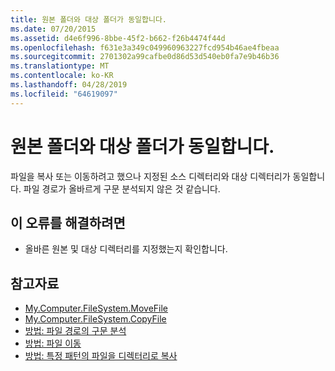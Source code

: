 ```yaml
---
title: 원본 폴더와 대상 폴더가 동일합니다.
ms.date: 07/20/2015
ms.assetid: d4e6f996-8bbe-45f2-b662-f26b4474f44d
ms.openlocfilehash: f631e3a349c049960963227fcd954b46ae4fbeaa
ms.sourcegitcommit: 2701302a99cafbe0d86d53d540eb0fa7e9b46b36
ms.translationtype: MT
ms.contentlocale: ko-KR
ms.lasthandoff: 04/28/2019
ms.locfileid: "64619097"
---
```

# <a name="source-folder-and-target-folder-are-the-same"></a>원본 폴더와 대상 폴더가 동일합니다.
파일을 복사 또는 이동하려고 했으나 지정된 소스 디렉터리와 대상 디렉터리가 동일합니다. 파일 경로가 올바르게 구문 분석되지 않은 것 같습니다.  
  
## <a name="to-correct-this-error"></a>이 오류를 해결하려면  
  
- 올바른 원본 및 대상 디렉터리를 지정했는지 확인합니다.  
  
## <a name="see-also"></a>참고자료

- [My.Computer.FileSystem.MoveFile](xref:Microsoft.VisualBasic.FileIO.FileSystem.MoveFile%2A)
- [My.Computer.FileSystem.CopyFile](xref:Microsoft.VisualBasic.FileIO.FileSystem.CopyFile%2A)
- [방법: 파일 경로의 구문 분석](../../visual-basic/developing-apps/programming/drives-directories-files/how-to-parse-file-paths.md)
- [방법: 파일 이동](../../visual-basic/developing-apps/programming/drives-directories-files/how-to-move-a-file.md)
- [방법: 특정 패턴의 파일을 디렉터리로 복사](../../visual-basic/developing-apps/programming/drives-directories-files/how-to-copy-files-with-a-specific-pattern-to-a-directory.md)
